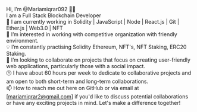  Hi, I’m @Mariamiqrar092  👋👋  
 I am a Full Stack Blockchain Developer  
  🚀 I am currently working in Solidity | JavaScript | Node | React.js | Git | Ether.js | Web3.0 | NFT  
  👀 I’m interested in working with competitive organization with friendly environment.  
  💡 I’m constantly practising Solidity Ethereum, NFT's, NFT Staking, ERC20 Staking.   
  💞️ I’m looking to collaborate on projects that focus on creating user-friendly web applications, particularly those with a social impact.  
  🕒 I have about 60 hours per week to dedicate to collaborative projects and am open to both short-term and long-term collaborations.  
  📫 How to reach me out here on GitHub or via email at [mariamiqrar2@gmail.com] if you'd like to discuss potential collaborations or have any exciting projects in mind. Let's make a difference together!   
